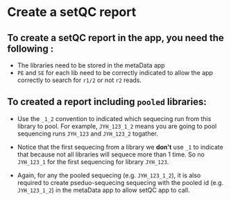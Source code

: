 # Create a setQC report 

## To create a setQC report in the app, you need the following : 

* The libraries need to be stored in the metaData app 
* `PE` and `SE` for each lib need to be correctly indicated to allow
  the app correctly to search for `r1/2` or not `r2` reads. 
  


## To created a report including `pooled` libraries: 

* Use the `_1_2` convention to indicated which sequecing run from this
  library to pool. For example, `JYH_123_1_2` means you are going to
  pool sequencing runs `JYH_123` and `JYH_123_2` togather.
  
* Notice that the first sequecing from a library we **don't** use `_1`
  to indicate that because not all libraries will sequece more than 1
  time. So no `JYH_123_1` for the first sequencing for library
  `JYH_123`. 
  
* Again, for any the pooled sequecing (e.g. `JYH_123_1_2`), it is also required
  to create pseduo-sequecing sequecing with the pooled id
  (e.g. `JYH_123_1_2`) in the metaData app to allow setQC app to call.
  
  
  
